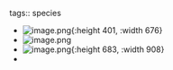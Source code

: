 tags:: species

- ![image.png](https://peach-geographical-bat-397.mypinata.cloud/ipfs/Qmbwy9iUmqSfjdZ5WUb9Cj2gdXejExWBgu115AUgtPyecy){:height 401, :width 676}
- ![image.png](https://peach-geographical-bat-397.mypinata.cloud/ipfs/QmXjqbPrWkngvTzDDFxg97c8zWJYBn666DYTU6wBRZHemF)
- ![image.png](https://peach-geographical-bat-397.mypinata.cloud/ipfs/Qmcty1KGmhiQibVQvqzmf2U8m4y4fd8zQXqdwhehbE8kAn){:height 683, :width 908}
-